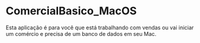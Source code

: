 # ComercialBasico_MacOS
Esta aplicação é para você que está trabalhando com vendas ou vai iniciar um comércio e precisa de um banco de dados em seu Mac.

